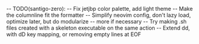 -- TODO(santigo-zero):
-- Fix jetjbp color palette, add light theme
-- Make the columnline fit the formatter
-- Simplify neovim config, don't lazy load, optimize later, but do modularize
-- more if necessary
-- Try making .sh files created with a skeleton executable on the same action
-- Extend dd, with dD key mapping, or removing empty lines at EOF
